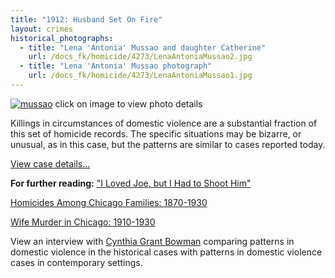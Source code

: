 ```yaml
---
title: "1912: Husband Set On Fire"
layout: crimes
historical_photographs:
  - title: "Lena 'Antonia' Mussao and daughter Catherine"
    url: /docs_fk/homicide/4273/LenaAntoniaMussao2.jpg
  - title: "Lena 'Antonia' Mussao photograph"
    url: /docs_fk/homicide/4273/LenaAntoniaMussao1.jpg
---
```


[![mussao](/img/crimes/mussao/102.jpg)](/historical/timeline/1912/102/)
click on image to view photo details

Killings in circumstances of domestic violence are a substantial fraction of this set of homicide records. The specific situations may be bizarre, or unusual, as in this case, but the patterns are similar to cases reported today.

[View case details...](/database/4273/)

**For further reading:**
   ["I Loved Joe, but I Had to Shoot Him"](/docs_fk/homicide/LawJournal/JCLC12.pdf)

   [Homicides Among Chicago Families: 1870-1930](/docs_fk/homicide/jclc899-916.pdf)

   [Wife Murder in Chicago: 1910-1930](/docs_fk/homicide/jclc739-790.pdf)

View an interview with [Cynthia Grant Bowman](/gallery/) comparing patterns in domestic violence in the historical cases with patterns in domestic violence cases in contemporary settings.
